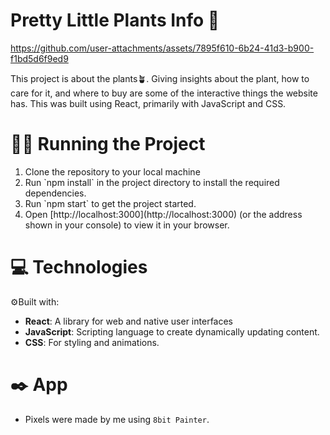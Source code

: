 # Pretty Little Plants Info 🪻
https://github.com/user-attachments/assets/7895f610-6b24-41d3-b900-f1bd5d6f9ed9

This project is about the plants🪴. Giving insights about the plant, how to care for it, and where to buy are some of the 
interactive things the website has. This was built using React, primarily with JavaScript and CSS.

# 🏃‍➡️ Running the Project
<ol>
  <li>Clone the repository to your local machine</li>
  <li>Run `npm install` in the project directory to install the required dependencies.</li>
  <li>Run `npm start` to get the project started.</li>
  <li>Open [http://localhost:3000](http://localhost:3000) (or the address shown in your console) to view it in your browser.</li>
</ol>

# 💻 Technologies
⚙️Built with:
<ul>
  <li><b>React</b>: A library for web and native user interfaces</li>
  <li><b>JavaScript</b>: Scripting language to create dynamically updating content.</li>
  <li><b>CSS</b>: For styling and animations.</li>
</ul>

# ✒️ App
- Pixels were made by me using `8bit Painter`.


